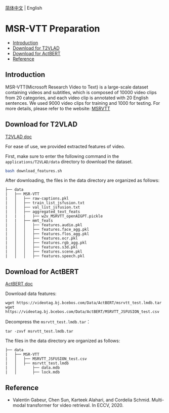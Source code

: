 [简体中文](../../zh-CN/dataset/msrvtt.md) | English

# MSR-VTT Preparation

- [Introduction](#1.1)
- [Download for T2VLAD](#1.2)
- [Download for ActBERT](#1.3)
- [Reference](#1.4)


<a name="1.1"></a>
## Introduction

MSR-VTT(Microsoft Research Video to Text) is a large-scale dataset containing videos and subtitles, which is composed of 10000 video clips from 20 categories, and each video clip is annotated with 20 English sentences. We used 9000 video clips for training and 1000 for testing. For more details, please refer to the website: [MSRVTT](https://www.microsoft.com/en-us/research/publication/msr-vtt-a-large-video-description-dataset-for-bridging-video-and-language/)

<a name="1.2"></a>
## Download for T2VLAD

[T2VLAD doc](../../../applications/T2VLAD/README_en.md)

For ease of use, we provided extracted features of video.

First, make sure to enter the following command in the `applications/T2VLAD/data` directory to download the dataset.

```bash
bash download_features.sh
```

After downloading, the files in the data directory are organized as follows:

```
├── data
|   ├── MSR-VTT
|   │   ├── raw-captions.pkl
|   │   ├── train_list_jsfusion.txt
|   │   ├── val_list_jsfusion.txt
|   │   ├── aggregated_text_feats
|   |   |   ├── w2v_MSRVTT_openAIGPT.pickle
|   |   ├── mmt_feats
|   │   │   ├── features.audio.pkl
|   │   │   ├── features.face_agg.pkl
|   │   │   ├── features.flos_agg.pkl
|   │   │   ├── features.ocr.pkl
|   │   │   ├── features.rgb_agg.pkl
|   │   │   ├── features.s3d.pkl
|   │   │   ├── features.scene.pkl
|   │   │   ├── features.speech.pkl

```
<a name="1.3"></a>
## Download for ActBERT

[ActBERT doc](../model_zoo/multimodal/actbert.md)

Download data features:
```
wget https://videotag.bj.bcebos.com/Data/ActBERT/msrvtt_test.lmdb.tar
wget https://videotag.bj.bcebos.com/Data/ActBERT/MSRVTT_JSFUSION_test.csv
```

Decompress the `msrvtt_test.lmdb.tar`：
```
tar -zxvf msrvtt_test.lmdb.tar
```

The files in the data directory are organized as follows:

```
├── data
|   ├── MSR-VTT
|   │   ├── MSRVTT_JSFUSION_test.csv
|   │   ├── msrvtt_test.lmdb
|   │       ├── data.mdb
|   │       ├── lock.mdb
```

<a name="1.4"></a>
## Reference
- Valentin Gabeur, Chen Sun, Karteek Alahari, and Cordelia Schmid. Multi-modal transformer for video retrieval. In ECCV, 2020.
